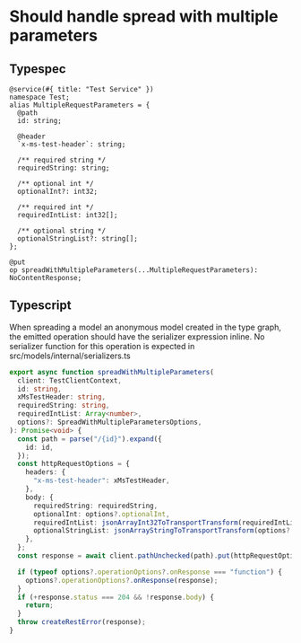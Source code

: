 # Should handle spread with multiple parameters

## Typespec

```tsp
@service(#{ title: "Test Service" })
namespace Test;
alias MultipleRequestParameters = {
  @path
  id: string;

  @header
  `x-ms-test-header`: string;

  /** required string */
  requiredString: string;

  /** optional int */
  optionalInt?: int32;

  /** required int */
  requiredIntList: int32[];

  /** optional string */
  optionalStringList?: string[];
};

@put
op spreadWithMultipleParameters(...MultipleRequestParameters): NoContentResponse;
```

## Typescript

When spreading a model an anonymous model created in the type graph, the emitted operation should have the serializer expression inline. No serializer function for this operation is expected in src/models/internal/serializers.ts

```ts src/api/testClientOperations.ts function spreadWithMultipleParameters
export async function spreadWithMultipleParameters(
  client: TestClientContext,
  id: string,
  xMsTestHeader: string,
  requiredString: string,
  requiredIntList: Array<number>,
  options?: SpreadWithMultipleParametersOptions,
): Promise<void> {
  const path = parse("/{id}").expand({
    id: id,
  });
  const httpRequestOptions = {
    headers: {
      "x-ms-test-header": xMsTestHeader,
    },
    body: {
      requiredString: requiredString,
      optionalInt: options?.optionalInt,
      requiredIntList: jsonArrayInt32ToTransportTransform(requiredIntList),
      optionalStringList: jsonArrayStringToTransportTransform(options?.optionalStringList),
    },
  };
  const response = await client.pathUnchecked(path).put(httpRequestOptions);

  if (typeof options?.operationOptions?.onResponse === "function") {
    options?.operationOptions?.onResponse(response);
  }
  if (+response.status === 204 && !response.body) {
    return;
  }
  throw createRestError(response);
}
```

